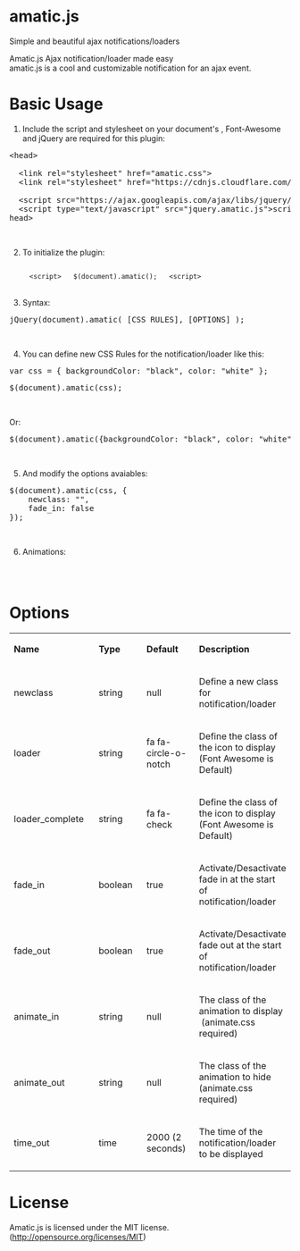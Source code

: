 # amatic.js
Simple and beautiful ajax notifications/loaders 

Amatic.js 
Ajax notification/loader made easy <br>
amatic.js is a cool and customizable notification for an ajax event.

# Basic Usage
1.	Include the script and stylesheet on your document's <head> , Font-Awesome and jQuery are required for this plugin:

<pre><<span>head</span>>

  <<span>link</span> rel="stylesheet" href="amatic.css">
  <<span>link</span> rel="stylesheet" href="https://cdnjs.cloudflare.com/ajax/libs/font-awesome/4.7.0/css/font-awesome.min.css">
  
  <<span>script</span> src="https://ajax.googleapis.com/ajax/libs/jquery/3.2.1/jquery.min.js"></<span>script</span>>
  <<span>script</span> type="text/javascript" src="jquery.amatic.js"></<span>script</span>>
</<span>head</span>></pre>
<br>

2.	To initialize the plugin:

<code>
     <<span>script</span>>   $(document).amatic();   <<span>script</span>>
</code>
<br>

3.	Syntax:

  <pre>jQuery(document).amatic( [CSS RULES], [OPTIONS] );</pre>
<br>

4.	You can define new CSS Rules for the notification/loader like this:

  <pre>var css = { backgroundColor: "black", color: "white" };</pre>

  <pre>$(document).amatic(css);</pre>
<br>

Or:

  <pre>$(document).amatic({backgroundColor: "black", color: "white" });</pre>
<br>

5.	And modify the options avaiables:

<pre>
$(document).amatic(css, {
	newclass: "",										
	fade_in: false
});
</pre>

<br>

6.	Animations:

<pre><script>

$(document).amatic(css, {
	animate_in: "bounceInUp", 
	animate_out: "bounceOutDown"
});

</script></pre>
<br>

# Options

<table class="tg">
<tbody>
<tr>
<td width="189">
	<p><b>Name</b></p>
</td>
<td width="115">
	<p><b>Type</b></p>
</td>
<td width="115">
	<p><b>Default</b></p>
</td>
<td width="115">
	<p><b>Description</b></p>
</td>
</tr>
<tr>
<td width="189">
<p>newclass</p>
</td>
<td width="115">
<p>string</p>
</td>
<td width="115">
<p>null</p>
</td>
<td width="115">
<p>Define a new class for notification/loader</p>
</td>
</tr>
<tr>
<td width="189">
<p>loader</p>
</td>
<td width="115">
<p>string</p>
</td>
<td width="115">
<p>fa fa-circle-o-notch</p>
</td>
<td width="115">
<p>Define the class of the icon to display (Font Awesome is Default)</p>
</td>
</tr>
<tr>
<td width="189">
<p>loader_complete</p>
</td>
<td width="115">
<p>string</p>
</td>
<td width="115">
<p>fa fa-check</p>
</td>
<td width="115">
<p>Define the class of the icon to display (Font Awesome is Default)</p>
</td>
</tr>
<tr>
<td width="189">
<p>fade_in</p>
</td>
<td width="115">
<p>boolean</p>
</td>
<td width="115">
<p>true</p>
</td>
<td width="115">
<p>Activate/Desactivate fade in at the start of notification/loader</p>
</td>
</tr>
<tr>
<td width="189">
<p>fade_out</p>
</td>
<td width="115">
<p>boolean</p>
</td>
<td width="115">
<p>true</p>
</td>
<td width="115">
<p>Activate/Desactivate fade out at the start of notification/loader</p>
</td>
</tr>
<tr>
<td width="189">
<p>animate_in</p>
</td>
<td width="115">
<p>string</p>
</td>
<td width="115">
<p>null</p>
</td>
<td width="115">
<p>The class of the animation to display &nbsp;(animate.css required)</p>
</td>
</tr>
<tr>
<td width="189">
<p>animate_out</p>
</td>
<td width="115">
<p>string</p>
</td>
<td width="115">
<p>null</p>
</td>
<td width="115">
<p>The class of the animation to hide (animate.css required)</p>
</td>
</tr>
<tr>
<td width="189">
<p>time_out</p>
</td>
<td width="115">
<p>time</p>
</td>
<td width="115">
<p>2000 (2 seconds)</p>
</td>
<td width="115">
<p>The time of the notification/loader to be displayed</p>
</td>
</tr>
</tbody>
</table>

# License

Amatic.js is licensed under the MIT license. (http://opensource.org/licenses/MIT)
